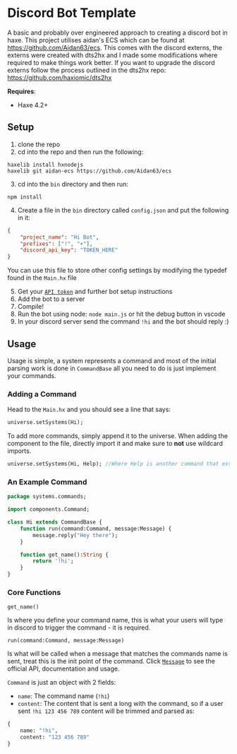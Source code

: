 # Discord Bot Template
A basic and probably over engineered approach to creating a discord bot in haxe. This project utilises aidan's ECS which can be found at https://github.com/Aidan63/ecs.
This comes with the discord externs, the externs were created with dts2hx and I made some modifications where required to make things work better.
If you want to upgrade the discord externs follow the process outlined in the dts2hx repo: https://github.com/haxiomic/dts2hx 

**Requires**:
- Haxe 4.2+

## Setup
1) clone the repo
2) cd into the repo and then run the following:
```
haxelib install hxnodejs
haxelib git aidan-ecs https://github.com/Aidan63/ecs
```
3) cd into the `bin` directory and then run:
```
npm install
```
4) Create a file in the `bin` directory called `config.json` and put the following in it:
```json
{
	"project_name": "Hi Bot",
	"prefixes": ["!", "+"],
	"discord_api_key": "TOKEN_HERE"
}
```
You can use this file to store other config settings by modifying the typedef found in the `Main.hx` file

5) Get your [`API token`](https://discord.com/developers/) and further bot setup instructions
6) Add the bot to a server
7) Compile! 
8) Run the bot using node: `node main.js` or hit the debug button in vscode
9) In your discord server send the command `!hi` and the bot should reply :)

## Usage
Usage is simple, a system represents a command and most of the initial parsing work is done in `CommandBase` all you need to do is just implement your commands.

### Adding a Command
Head to the `Main.hx` and you should see a line that says: 
```hx
universe.setSystems(Hi);
```
To add more commands, simply append it to the universe. When adding the component to the file, directly import it and make sure to **not** use wildcard imports.
```hx
universe.setSystems(Hi, Help); //Where Help is another command that extends CommandBase
```

### An Example Command
```hx
package systems.commands;

import components.Command;

class Hi extends CommandBase {
	function run(command:Command, message:Message) {
		message.reply("Hey there");
	}

	function get_name():String {
		return '!hi';
	}
}

```
### Core Functions
```get_name()```

Is where you define your command name, this is what your users will type in discord to trigger the command - it is required. 

```run(command:Command, message:Message)```

Is what will be called when a message that matches the commands name is sent, treat this is the init point of the command. 
Click [`Message`](https://discord.js.org/#/docs/main/stable/class/Message) to see the official API, documentation and usage. 

`Command` is just an object with 2 fields:
 
- `name`: The command name (`!hi`)
- `content`: The content that is sent a long with the command, so if a user sent `!hi 123 456 789` content will be trimmed and parsed as:
```hx
{
	name: "!hi",
	content: "123 456 789"
}
```
